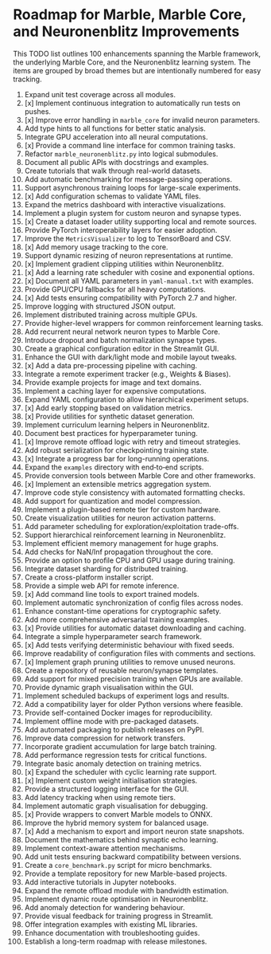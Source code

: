 # Roadmap for Marble, Marble Core, and Neuronenblitz Improvements

This TODO list outlines 100 enhancements spanning the Marble framework, the underlying Marble Core, and the Neuronenblitz learning system. The items are grouped by broad themes but are intentionally numbered for easy tracking.

1. Expand unit test coverage across all modules.
2. [x] Implement continuous integration to automatically run tests on pushes.
3. [x] Improve error handling in `marble_core` for invalid neuron parameters.
4. Add type hints to all functions for better static analysis.
5. Integrate GPU acceleration into all neural computations.
6. [x] Provide a command line interface for common training tasks.
7. Refactor `marble_neuronenblitz.py` into logical submodules.
8. Document all public APIs with docstrings and examples.
9. Create tutorials that walk through real-world datasets.
10. Add automatic benchmarking for message-passing operations.
11. Support asynchronous training loops for large-scale experiments.
12. [x] Add configuration schemas to validate YAML files.
13. Expand the metrics dashboard with interactive visualizations.
14. Implement a plugin system for custom neuron and synapse types.
15. [x] Create a dataset loader utility supporting local and remote sources.
16. Provide PyTorch interoperability layers for easier adoption.
17. Improve the `MetricsVisualizer` to log to TensorBoard and CSV.
18. [x] Add memory usage tracking to the core.
19. Support dynamic resizing of neuron representations at runtime.
20. [x] Implement gradient clipping utilities within Neuronenblitz.
21. [x] Add a learning rate scheduler with cosine and exponential options.
22. [x] Document all YAML parameters in `yaml-manual.txt` with examples.
23. Provide GPU/CPU fallbacks for all heavy computations.
24. [x] Add tests ensuring compatibility with PyTorch 2.7 and higher.
25. Improve logging with structured JSON output.
26. Implement distributed training across multiple GPUs.
27. Provide higher-level wrappers for common reinforcement learning tasks.
28. Add recurrent neural network neuron types to Marble Core.
29. Introduce dropout and batch normalization synapse types.
30. Create a graphical configuration editor in the Streamlit GUI.
31. Enhance the GUI with dark/light mode and mobile layout tweaks.
32. [x] Add a data pre-processing pipeline with caching.
33. Integrate a remote experiment tracker (e.g., Weights & Biases).
34. Provide example projects for image and text domains.
35. Implement a caching layer for expensive computations.
36. Expand YAML configuration to allow hierarchical experiment setups.
37. [x] Add early stopping based on validation metrics.
38. [x] Provide utilities for synthetic dataset generation.
39. Implement curriculum learning helpers in Neuronenblitz.
40. Document best practices for hyperparameter tuning.
41. [x] Improve remote offload logic with retry and timeout strategies.
42. Add robust serialization for checkpointing training state.
43. [x] Integrate a progress bar for long-running operations.
44. Expand the `examples` directory with end‑to‑end scripts.
45. Provide conversion tools between Marble Core and other frameworks.
46. [x] Implement an extensible metrics aggregation system.
47. Improve code style consistency with automated formatting checks.
48. Add support for quantization and model compression.
49. Implement a plugin-based remote tier for custom hardware.
50. Create visualization utilities for neuron activation patterns.
51. Add parameter scheduling for exploration/exploitation trade-offs.
52. Support hierarchical reinforcement learning in Neuronenblitz.
53. Implement efficient memory management for huge graphs.
54. Add checks for NaN/Inf propagation throughout the core.
55. Provide an option to profile CPU and GPU usage during training.
56. Integrate dataset sharding for distributed training.
57. Create a cross-platform installer script.
58. Provide a simple web API for remote inference.
59. [x] Add command line tools to export trained models.
60. Implement automatic synchronization of config files across nodes.
61. Enhance constant-time operations for cryptographic safety.
62. Add more comprehensive adversarial training examples.
63. [x] Provide utilities for automatic dataset downloading and caching.
64. Integrate a simple hyperparameter search framework.
65. [x] Add tests verifying deterministic behaviour with fixed seeds.
66. Improve readability of configuration files with comments and sections.
67. [x] Implement graph pruning utilities to remove unused neurons.
68. Create a repository of reusable neuron/synapse templates.
69. Add support for mixed precision training when GPUs are available.
70. Provide dynamic graph visualisation within the GUI.
71. Implement scheduled backups of experiment logs and results.
72. Add a compatibility layer for older Python versions where feasible.
73. Provide self-contained Docker images for reproducibility.
74. Implement offline mode with pre-packaged datasets.
75. Add automated packaging to publish releases on PyPI.
76. Improve data compression for network transfers.
77. Incorporate gradient accumulation for large batch training.
78. Add performance regression tests for critical functions.
79. Integrate basic anomaly detection on training metrics.
80. [x] Expand the scheduler with cyclic learning rate support.
81. [x] Implement custom weight initialisation strategies.
82. Provide a structured logging interface for the GUI.
83. Add latency tracking when using remote tiers.
84. Implement automatic graph visualisation for debugging.
85. [x] Provide wrappers to convert Marble models to ONNX.
86. Improve the hybrid memory system for balanced usage.
87. [x] Add a mechanism to export and import neuron state snapshots.
88. Document the mathematics behind synaptic echo learning.
89. Implement context-aware attention mechanisms.
90. Add unit tests ensuring backward compatibility between versions.
91. Create a `core_benchmark.py` script for micro benchmarks.
92. Provide a template repository for new Marble-based projects.
93. Add interactive tutorials in Jupyter notebooks.
94. Expand the remote offload module with bandwidth estimation.
95. Implement dynamic route optimisation in Neuronenblitz.
96. Add anomaly detection for wandering behaviour.
97. Provide visual feedback for training progress in Streamlit.
98. Offer integration examples with existing ML libraries.
99. Enhance documentation with troubleshooting guides.
100. Establish a long-term roadmap with release milestones.

